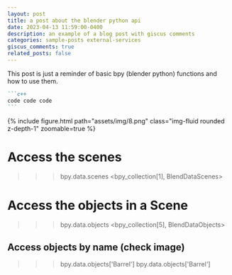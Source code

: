 ```yaml
---
layout: post
title: a post about the blender python api
date: 2023-04-13 11:59:00-0400
description: an example of a blog post with giscus comments
categories: sample-posts external-services
giscus_comments: true
related_posts: false
---
```


This post is just a reminder of basic bpy (blender python) functions
and how to use them.

````markdown
```c++
code code code
```
````

<div class="post_img_23-04-14">
    {% include figure.html path="assets/img/8.png" class="img-fluid rounded z-depth-1" zoomable=true %}
</div>

# Access the scenes

> > > bpy.data.scenes
> > > <bpy_collection[1], BlendDataScenes>

# Access the objects in a Scene

> > > bpy.data.objects
> > > <bpy_collection[5], BlendDataObjects>

## Access objects by name (check image)

> > > bpy.data.objects['Barrel']
> > > bpy.data.objects['Barrel']
